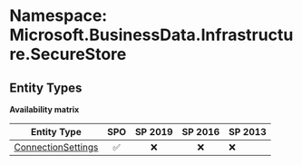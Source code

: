 # Namespace: Microsoft.BusinessData.Infrastructure.SecureStore

## Entity Types

**Availability matrix**

Entity Type | SPO | SP 2019 | SP 2016 | SP 2013
----------|:---:|:-------:|:-------:|:-------
[ConnectionSettings](./EntityTypes/ConnectionSettings.md) | ✅ | ❌ | ❌ | ❌
